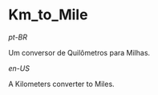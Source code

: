 # Km_to_Mile

_pt-BR_

Um conversor de Quilômetros para Milhas.

_en-US_

A Kilometers converter to Miles.
